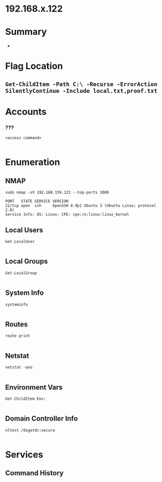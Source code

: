 # 192.168.x.122
# Summary
- 
# Flag Location
`Get-ChildItem -Path C:\ -Recurse -ErrorAction SilentlyContinue -Include local.txt,proof.txt`
- 
# Accounts
### ???
`<access command>`
```

```
# Enumeration
## NMAP
`sudo nmap -sV 192.168.159.122 --top-ports 1000`
```
PORT   STATE SERVICE VERSION
22/tcp open  ssh     OpenSSH 8.9p1 Ubuntu 3 (Ubuntu Linux; protocol 2.0)
Service Info: OS: Linux; CPE: cpe:/o:linux:linux_kernel
```
## Local Users
`Get-LocalUser`
```

```
## Local Groups
`Get-LocalGroup`
```
```
## System Info
`systeminfo`
```

```
## Routes
`route print`
```
```
## Netstat
`netstat -ano`
```
```
## Environment Vars
`Get-ChildItem Env:`
```
```
## Domain Controller Info
`nltest /dsgetdc:secura`
```
```
# Services    


## Command History
```c

```